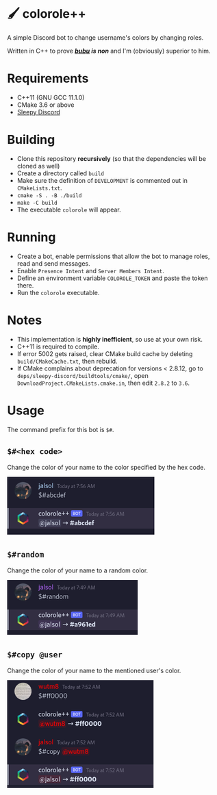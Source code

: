 # 🖌️ colorole++

A simple Discord bot to change username's colors by changing roles.

Written in C++ to prove ***<a href="https://github.com/bubu1441006/colorole">bubu</a> is non*** and I'm (obviously) superior to him.

# Requirements
- C++11 (GNU GCC 11.1.0)
- CMake 3.6 or above
- <a href="https://github.com/yourWaifu/sleepy-discord">Sleepy Discord</a>

# Building
- Clone this repository **recursively** (so that the dependencies will be cloned as well)
- Create a directory called `build`
- Make sure the definition of `DEVELOPMENT` is commented out in `CMakeLists.txt`.
- `cmake -S . -B ./build`
- `make -C build`
- The executable `colorole` will appear.

# Running
- Create a bot, enable permissions that allow the bot to manage roles, read and send messages.
- Enable `Presence Intent` and `Server Members Intent`.
- Define an environment variable `COLOROLE_TOKEN` and paste the token there.
- Run the `colorole` executable.

# Notes
- This implementation is **highly inefficient**, so use at your own risk.
- C++11 is required to compile.
- If error 5002 gets raised, clear CMake build cache by deleting `build/CMakeCache.txt`, then rebuild.
- If CMake complains about deprecation for versions < 2.8.12, go to `deps/sleepy-discord/buildtools/cmake/`, open `DownloadProject.CMakeLists.cmake.in`, then edit `2.8.2` to `3.6`.

# Usage
The command prefix for this bot is `$#`.

## `$#<hex code>`
Change the color of your name to the color specified by the hex code.

<img src="assets/usage/hexcode.png"/>

## `$#random`
Change the color of your name to a random color.

<img src="assets/usage/random.png"/>

## `$#copy @user`
Change the color of your name to the mentioned user's color.

<img src="assets/usage/copy.png"/>
